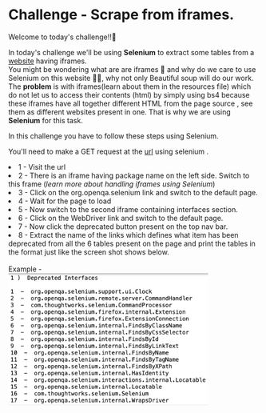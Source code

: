 # Challenge - Scrape from iframes.
Welcome to today's challenge!!👋

In today's challenge we'll be using **Selenium** to extract some tables from a <a href="https://www.selenium.dev/selenium/docs/api/java/index.html">website</a> having iframes. <br>
You might be wondering what are are iframes 🤔 and why do we care to use Selenium on this website 🤷‍♂️, why not only Beautiful soup will do our work. <br>
The **problem** is with iframes(learn about them in the resources file) which do not let us to access their contents (html) by simply using bs4 because these iframes have all together different HTML from the page source , see them as different websites present in one. That is why we are using **Selenium** for this task.

In this challenge you have to follow these steps using Selenium.
<p>You'll need to make a GET request at the <a href="https://www.selenium.dev/selenium/docs/api/java/index.html">url</a> using selenium .<br>
<li>1 - Visit the url
<li>2 - There is an iframe having package name on the left side. Switch to this frame (<i>learn more about handling iframes using Selenium</i>)
<li>3 - Click on the org.openqa.selenium link and switch to the default page.
<li>4 - Wait for the page to load
<li>5 - Now switch to the second iframe containing interfaces section.
<li>6 - Click on the WebDriver link and switch to the default page.
<li>7 - Now click the deprecated button present on the top nav bar.
<li>8 - Extract the name of the links which defines what item has been deprecated from all the 6 tables present on the page and print the tables in the format just like the screen shot shows below.
<br><br>
Example - <br> 
<img width="400" src="./ss.png"> 

